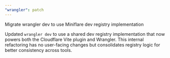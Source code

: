 ```yaml
---
"wrangler": patch
---
```


Migrate wrangler dev to use Miniflare dev registry implementation

Updated `wrangler dev` to use a shared dev registry implementation that now powers both the Cloudflare Vite plugin and Wrangler. This internal refactoring has no user-facing changes but consolidates registry logic for better consistency across tools.
